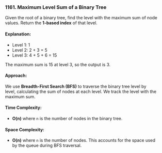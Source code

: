 ### 1161. Maximum Level Sum of a Binary Tree

Given the root of a binary tree, find the level with the maximum sum of node values. Return the **1-based index** of that level.

#### Explanation:
- Level 1: 1
- Level 2: 2 + 3 = 5
- Level 3: 4 + 5 + 6 = 15

The maximum sum is 15 at level 3, so the output is 3.

#### Approach:

We use **Breadth-First Search (BFS)** to traverse the binary tree level by level, calculating the sum of nodes at each level. We track the level with the maximum sum.

#### Time Complexity:
- **O(n)** where `n` is the number of nodes in the binary tree.

#### Space Complexity:
- **O(n)** where `n` is the number of nodes. This accounts for the space used by the queue during BFS traversal.
